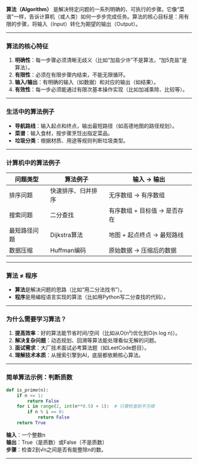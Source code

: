
**算法（Algorithm）** 是解决特定问题的一系列明确的、可执行的步骤。它像“菜谱”一样，告诉计算机（或人类）如何一步步完成任务。算法的核心目标是：用有限的步骤，将输入（Input）转化为期望的输出（Output）。

---

### **算法的核心特征**
1. **明确性**：每一步骤必须清晰无歧义（比如“加盐少许”不是算法，“加5克盐”是算法）。
2. **有限性**：必须在有限步骤内结束，不能无限循环。
3. **输入/输出**：有明确的输入（如数据）和对应的输出（如结果）。
4. **有效性**：每一步必须能通过有限次基本操作实现（比如加减乘除、比较等）。

---

### **生活中的算法例子**
- **导航路线**：输入起点和终点，输出最短路径（如高德地图的路径规划）。
- **菜谱**：输入食材，按步骤烹饪出指定菜品。
- **垃圾分类**：根据材质、用途等规则判断垃圾类型。

---

### **计算机中的算法例子**
| 问题类型       | 算法例子               | 输入 → 输出                 |
|----------------|-----------------------|----------------------------|
| 排序问题       | 快速排序、归并排序     | 无序数组 → 有序数组         |
| 搜索问题       | 二分查找              | 有序数组 + 目标值 → 是否存在 |
| 最短路径问题   | Dijkstra算法          | 地图 + 起点终点 → 最短路线   |
| 数据压缩       | Huffman编码           | 原始数据 → 压缩后的数据      |

---

### **算法 ≠ 程序**
- **算法**是解决问题的思路（比如“用二分法找书”）。
- **程序**是用编程语言实现的算法（比如用Python写二分查找的代码）。

---

### **为什么需要学习算法？**
1. **提高效率**：好的算法能节省时间/空间（比如从O(n²)优化到O(n log n)）。
2. **解决复杂问题**：动态规划、回溯等算法能处理看似无解的问题。
3. **面试需求**：大厂技术面试必考算法题（如LeetCode题目）。
4. **理解技术本质**：从搜索引擎到AI，底层都依赖核心算法。

---

### **简单算法示例：判断质数**
```python
def is_prime(n):
    if n <= 1:
        return False
    for i in range(2, int(n**0.5) + 1):  # 只需检查到平方根
        if n % i == 0:
            return False
    return True
```
**输入**：一个整数n  
**输出**：True（是质数）或False（不是质数）  
**步骤**：检查2到√n之间是否有能整除n的数。

---

